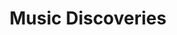 ---
title: Music Discoveries
layout: wikibook
pinned: true
books:
 - title: Oldtoy
   author: French Gardens
   image: https://i1.sndcdn.com/artworks-000165536428-88z7gc-t500x500.jpg
   notes: Looping summer vibes like a cross between future loop foundation and four tet
   href: https://soundcloud.com/oldtoy/french-gardens
 - title: Esja
   author: Hania Rani
   image: https://f4.bcbits.com/img/a1351551068_16.jpg
   notes: Mesmerizing piano, reminiscent of phillip glass
   href: https://haniarani.bandcamp.com/album/esja
 - title: 6’s to 9’s (feat. Rationale)
   author: Big Wild
   image: https://f4.bcbits.com/img/a2914013555_16.jpg
   notes: Happy funky electro grooves
   href: https://www.youtube.com/watch?v=vH-9n4Zc26A
 - title: Ali
   author: Vieux Farka Touré & Khruangbin
   image: https://f4.bcbits.com/img/a3694575922_16.jpg
   notes: West African guitar, mixed with dub and electronics. Lovely, groovy and warm.
   href: https://khruangbin.bandcamp.com/album/ali
 - title: Erratic Texting Behavior
   author: Jason Kolar
   image: https://f4.bcbits.com/img/a1753706577_16.jpg
   notes: Beautiful ambient droplets of sound. Heard this deep and loud over the Public Records sound system and it moved me.
   href: https://stroomtv.bandcamp.com/track/erratic-texting-behavior
 - title: Epic Dream
   author: Vega Trails
   image: https://img.youtube.com/vi/dsmL-C19ebw/sddefault.jpg
   notes: Melodic saxophone and bass. In a church. Beautiful and haunting.
   href: https://www.youtube.com/watch?v=dsmL-C19ebw
 - title: Dwig
   author: Orange Evening
   image: https://img.youtube.com/vi/0RXdd0pCJ9Q/sddefault.jpg
   notes: Zomg that bass. head nodding delight.
   href: https://www.youtube.com/watch?v=0RXdd0pCJ9Q
 - title: Colly Year in Music 2021
   author: Simon Colly
   image: https://colly.com/assets/images/favicon-194x194.png
   notes: Just a great roundup of music to explore
   href: https://colly.com/articles/twenty-twentyone-in-music
 - title: Yefikir Engurguro
   author: Hailu Mergia
   image: https://img.youtube.com/vi/Fg2HqVCeOIE/sddefault.jpg
   notes: Soulful african piano jazz. Sublime.
   href: https://www.youtube.com/watch?v=Fg2HqVCeOIE
 - title: Loom Dream
   author: Leif
   image: https://f4.bcbits.com/img/a2133169630_16.jpg
   notes: Electronic magic. Epiphany in Public Records.
   href: https://leifsounds.bandcamp.com/album/loom-dream
 - title: "Talkin' Verve: Roots Of Acid Jazz"
   author: Jimmy Smith
   image: https://lh3.googleusercontent.com/vjcxU5m-4odT_akdYdt6dEjl6MbXCyhvBg1rsjYXKdHy3UrRoxRAexS9Lz3Gvw4drdpGbXl9vYjIhrDW=w544-h544-l90-rj
   notes: Funky acid jazz.
   href: https://album.link/i/1425265066
 - title: Mickey Mouse Operation
   author: Little People
   image: https://img.youtube.com/vi/uSIbpqNB5Fo/sddefault.jpg
   notes: Cool beats. Blockhead-esque.
   href: https://album.link/us/i/180941199
 - title: Scenery
   author: Ryo Fukui
   image: https://img.youtube.com/vi/Hrr3dp7zRQY/sddefault.jpg
   notes: Spring jazz
   href: https://www.youtube.com/watch?v=Hrr3dp7zRQY
 - title: San Francisco (Be Sure To Wear Flowers In Your Hair)
   author: Rei Harakami
   image: https://img.youtube.com/vi/3d3QbwWnLbc/sddefault.jpg
   notes: haunting melodies - that tuba! Thanks Robin Sloan
   href: https://www.youtube.com/watch?v=3d3QbwWnLbc
 - title: Kurayami No Iro -Colors of the Dark-
   author: Rei Harakami
   image: https://f4.bcbits.com/img/a0836745350_16.jpg
   notes: japanese electro magic (thanks Toby!)
   href: https://ringsounds.bandcamp.com/album/kurayami-no-iro-colors-of-the-dark
 - title: Power of Soul
   author: Funky Destination
   image: https://is4-ssl.mzstatic.com/image/thumb/Music113/v4/8b/69/9f/8b699f1c-3a2f-cc3d-89a6-9d86beef87e6/source/512x512bb.jpg
   notes: bad ass jazz
   href: https://album.link/i/1497398470
 - title: Nomalanga
   author: Caiphus Semenya
   image: https://lastfm.freetls.fastly.net/i/u/174s/c96c00adf241488ab99c81320ce2ae79.png
   notes: rise up and shine with a smile on your face. Optimism in music. Wonderful.
   href: https://www.youtube.com/watch?v=cbYmYi2k5LA
 - title: Ritme Jaavdanegi
   author: Mohammad Reza Mortazavi
   image: https://lastfm.freetls.fastly.net/i/u/174s/5357a4afdb09b9e01f18d3d78004da6c.png
   notes: softly urgent and in/out of time drumming rhythms. Complex and smooth all at once.
 - title: We Might as Well Dance
   author: Madeleine Peyroux
   image: https://lastfm.freetls.fastly.net/i/u/174s/a0529f32de4813c4ab1dd3b1c694b4b7.png
   notes: soulful buttery delicious!
   href: https://song.link/us/i/1439604822
 - title: pocket change
   author: nate smith
   image: https://lastfm.freetls.fastly.net/i/u/174s/3d7a6aef3b778f0879af8ae7c7897d5e.png   
   notes: inside the OODA loop of funk drumming (recommended by Craig Mod)
   href: https://album.link/i/1419743812   
 - title: The americanization of ooga booga
   author: Hugh Masekela
   image: https://i.ytimg.com/vi/mvZ_ES_nAfo/hqdefault.jpg
   notes: rowdy jazz energy
   href: https://www.youtube.com/playlist?list=PLoIcrhqxuvJX7C3owwa4rkW1cN0ITyYkl
 - title: Windflower
   author: Herb Ellis & Remo Palmier
   image: http://i3.ytimg.com/vi/fAi7IeJG-6Y/maxresdefault.jpg
   notes: delightful calm jazz guitar
   href: https://www.youtube.com/watch?v=fAi7IeJG-6Y
 - title: stepping into tomorrow
   author: donald byrd
   image: https://lastfm-img2.akamaized.net/i/u/174s/1ab166b50e7253427bd11a8fd6d80ed6.png
   notes: The future! From 1974. Beautiful energetic jazz. Contains the "think twice" track that I've had in my head forever... 
 - title: LE MONDE DU COUNTRY 75 
   author: Musicophilia
   image: https://musicophilia.files.wordpress.com/2019/09/musicophilia_00_le-monde-du-country-75_1971-1975_2019_cover.jpg?w=1536
   notes: staying away from slick Nashville sounds and focusing in on the more adventurous, expansive things happening in and adjacent to Country in the mid-70s.  The rhythms are funkier, the politics are more palatable, the production is lower-key, the lyrics generally more personal and thoughtful in their story-telling way.  Call it “Country for people who don’t like Country” if you want–but I’d argue it’s also truer to what Country music should be
   href: https://musicophilia.wordpress.com/2019/09/01/country-75/
 - title: the book of traps and lessons
   author: kate tempest
   image: https://lastfm-img2.akamaized.net/i/u/174s/dd30f522bae3699daf98da832dedfa07.png
   notes: Hold your own! Dark but uplifting magic from Kate Tempest.
   href: https://song.link/album/i/1460179508
 - title: The Scumfrog ft.Elliott LaRue (excerpt from sunrise 2017)
   author: The Scumfrog
   image: https://i1.sndcdn.com/artworks-000261553136-awqdxg-t500x500.jpg
   href: https://soundcloud.com/thescumfrog/the-scumfrog-ftelliott-larue-preview-from-sunrise-2017
   notes: Uplifting upbeat sunshine rave
 - title: Dawn
   author: Silent Poets
   image: https://lastfm-img2.akamaized.net/i/u/174s/48bb5b067a7b8b0d8e925f7f17b1b4d3.png
   href: https://song.link/album/i/1337983610
   notes: Electronic style, sweeping beats. Recommended via Ben Pieratt.
 - title: An Insatiable High
   author: Masayoshi Takanaka 
   image: http://i3.ytimg.com/vi/9cuxrkZeai8/maxresdefault.jpg
   href: https://www.youtube.com/watch?v=9cuxrkZeai8
   notes: Funky swing japanese times.
 - title: At The Pershing-But Not For Me
   author: Ahmad Jamal
   image: https://lastfm-img2.akamaized.net/i/u/174s/dfb0c183fd904dd9ada85c2d9404f641.png
   notes: Good jazz for spring time.
 - title: 70s Japanese Jazz Mix
   author: Magical Mystery Mix
   image: https://img.youtube.com/vi/s-jtdKjzQaE/0.jpg
   notes: Youtube shuffle jazz.   
 - title: Swiss Movement
   author: Eddie Harris
   image: https://lastfm-img2.akamaized.net/i/u/300x300/c864ea0121d446b7a4c1320f56ad3a98.jpg
   notes: Upbeat jazz. Bouncing.
 - title: The Electrifying Eddie Harris
   author: Eddie Harris
   image: https://lastfm-img2.akamaized.net/i/u/174s/498cdf3b0e37476fb4e9c0a6e5c0a9a6.jpg
   notes: Electrifying.
 - title: What Now
   author: Sylvan Esso
   image: https://lastfm-img2.akamaized.net/i/u/300x300/8d062d090e29fb9bb601069786279926.jpg
   notes: Punchy indie.
 - title: Singularity
   author: Jon Hopkins
   image: https://lastfm-img2.akamaized.net/i/u/174s/47f8536eae417634a13320f7fed4e2d9.jpg
   notes: Sweeping electro music for focusing.
 - title: Suzanne
   author: Roberta Flack
   image: https://lastfm-img2.akamaized.net/i/u/174s/8a8516f6805725fa10a3b5303dcb909a.png
   notes: Music to break you. Tender. Into the wreck.
 - title: Cactus Tree
   author: Joni Mitchell
   image: https://lastfm-img2.akamaized.net/i/u/174s/2a5c0b845bb2f081227cca69f5ec22c3.png
   notes: She only means to please them. Tender.
---